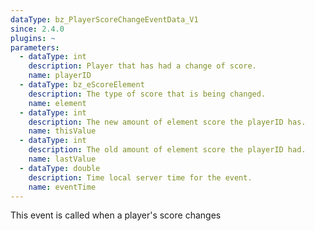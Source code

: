 ```yaml
---
dataType: bz_PlayerScoreChangeEventData_V1
since: 2.4.0
plugins: ~
parameters:
  - dataType: int
    description: Player that has had a change of score.
    name: playerID
  - dataType: bz_eScoreElement
    description: The type of score that is being changed.
    name: element
  - dataType: int
    description: The new amount of element score the playerID has.
    name: thisValue
  - dataType: int
    description: The old amount of element score the playerID had.
    name: lastValue
  - dataType: double
    description: Time local server time for the event.
    name: eventTime
---
```


This event is called when a player's score changes
